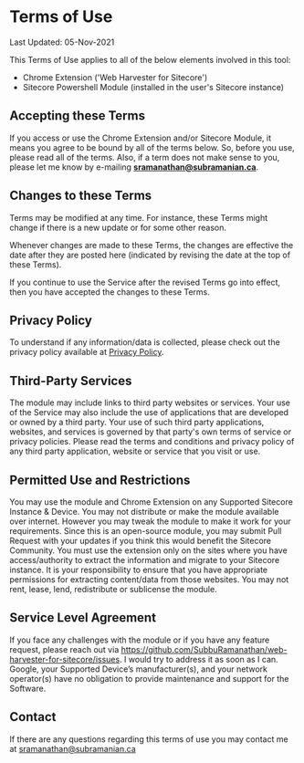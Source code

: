 # Terms of Use

Last Updated: 05-Nov-2021

This Terms of Use applies to all of the below elements involved in this tool:

*   Chrome Extension ('Web Harvester for Sitecore')
*   Sitecore Powershell Module (installed in the user's Sitecore instance)

## Accepting these Terms

If you access or use the Chrome Extension and/or Sitecore Module, it means you agree to be bound by all of the terms below. So, before you use, please read all of the terms. Also, if a term does not make sense to you, please let me know by e-mailing **[sramanathan@subramanian.ca](mailto:sramanathan@subramanian.ca)**.

## Changes to these Terms

Terms may be modified at any time. For instance, these Terms might change if there is a new update or for some other reason.

Whenever changes are made to these Terms, the changes are effective the date after they are posted here (indicated by revising the date at the top of these Terms).

If you continue to use the Service after the revised Terms go into effect, then you have accepted the changes to these Terms.

## Privacy Policy

To understand if any information/data is collected, please check out the privacy policy available at [Privacy Policy](https://github.com/SubbuRamanathan/web-harvester-for-sitecore/blob/main/privacy-policy.md).

## Third-Party Services

The module may include links to third party websites or services. Your use of the Service may also include the use of applications that are developed or owned by a third party. Your use of such third party applications, websites, and services is governed by that party's own terms of service or privacy policies. Please read the terms and conditions and privacy policy of any third party application, website or service that you visit or use.

## Permitted Use and Restrictions
You may use the module and Chrome Extension on any Supported Sitecore Instance & Device.
You may not distribute or make the module available over internet. However you may tweak the module to make it work for your requirements. Since this is an open-source module, you may submit Pull Request with your updates if you think this would benefit the Sitecore Community.
You must use the extension only on the sites where you have access/authority to extract the information and migrate to your Sitecore instance. It is your responsibility to ensure that you have appropriate permissions for extracting content/data from those websites.
You may not rent, lease, lend, redistribute or sublicense the module. 

## Service Level Agreement
If you face any challenges with the module or if you have any feature request, please reach out via https://github.com/SubbuRamanathan/web-harvester-for-sitecore/issues. I would try to address it as soon as I can.
Google, your Supported Device’s manufacturer(s), and your network operator(s) have no obligation to provide maintenance and support for the Software.

## Contact
If there are any questions regarding this terms of use you may contact me at [sramanathan@subramanian.ca](mailto:sramanathan@subramanian.ca)
